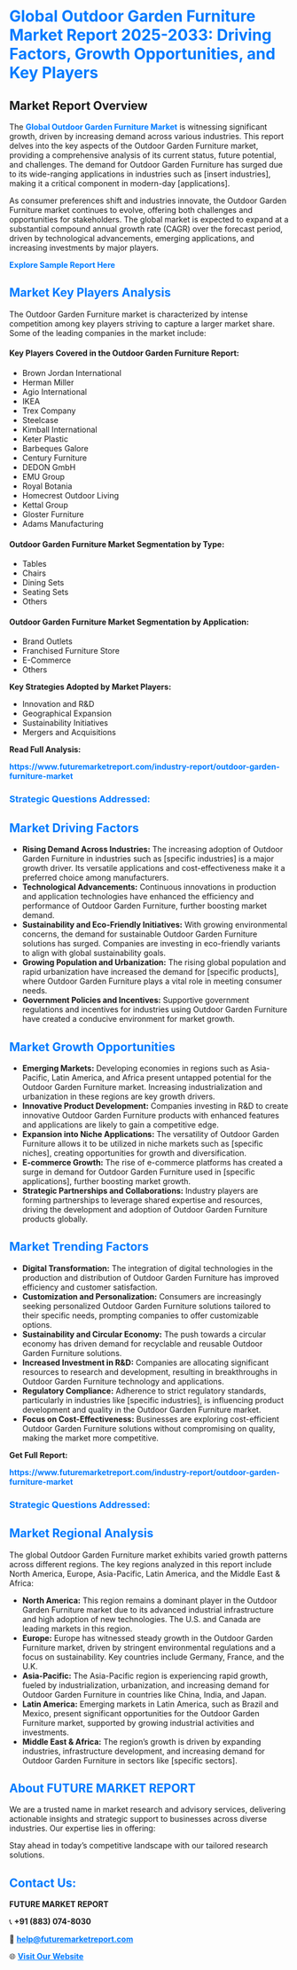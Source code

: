 <h1 style="color: #007BFF;">Global Outdoor Garden Furniture Market Report 2025-2033: Driving Factors, Growth Opportunities, and Key Players</h1>

<section id="overview">
<h2>Market Report Overview</h2>
<p>The <a href="https://www.futuremarketreport.com/industry-report/outdoor-garden-furniture-market" style="color: #007BFF; text-decoration: none;"><strong>Global Outdoor Garden Furniture Market</strong></a> is witnessing significant growth, driven by increasing demand across various industries. This report delves into the key aspects of the Outdoor Garden Furniture market, providing a comprehensive analysis of its current status, future potential, and challenges. The demand for Outdoor Garden Furniture has surged due to its wide-ranging applications in industries such as [insert industries], making it a critical component in modern-day [applications].</p>
<p>As consumer preferences shift and industries innovate, the Outdoor Garden Furniture market continues to evolve, offering both challenges and opportunities for stakeholders. The global market is expected to expand at a substantial compound annual growth rate (CAGR) over the forecast period, driven by technological advancements, emerging applications, and increasing investments by major players.</p>
</section>

<section id="overview">
<p><a href="https://www.futuremarketreport.com/request-sample/reportId=92315" style="color: #007BFF; text-decoration: none;"><strong>Explore Sample Report Here</strong></a></p>
</section>

<section id="key-players">
<h2 style="color: #007BFF;">Market Key Players Analysis</h2>
<p>The Outdoor Garden Furniture market is characterized by intense competition among key players striving to capture a larger market share. Some of the leading companies in the market include:</p>
<h4>Key Players Covered in the Outdoor Garden Furniture Report:</h4>
<ul><li>Brown Jordan International</li><li>Herman Miller</li><li>Agio International</li><li>IKEA</li><li>Trex Company</li><li>Steelcase</li><li>Kimball International</li><li>Keter Plastic</li><li>Barbeques Galore</li><li>Century Furniture</li><li>DEDON GmbH</li><li>EMU Group</li><li>Royal Botania</li><li>Homecrest Outdoor Living</li><li>Kettal Group</li><li>Gloster Furniture</li><li>Adams Manufacturing</li></ul>
<h4>Outdoor Garden Furniture Market Segmentation by Type:</h4>
<ul><li>Tables</li><li>Chairs</li><li>Dining Sets</li><li>Seating Sets</li><li>Others</li></ul>

<h4>Outdoor Garden Furniture Market Segmentation by Application:</h4>
<ul><li>Brand Outlets</li><li>Franchised Furniture Store</li><li>E-Commerce</li><li>Others</li></ul>
<p><strong>Key Strategies Adopted by Market Players:</strong></p>
<ul>
<li>Innovation and R&D</li>
<li>Geographical Expansion</li>
<li>Sustainability Initiatives</li>
<li>Mergers and Acquisitions</li>
</ul>
</section>

<section>
<p><strong>Read Full Analysis: </strong></p><a href="https://www.futuremarketreport.com/industry-report/outdoor-garden-furniture-market" style="color: #007BFF; text-decoration: none;"><strong>https://www.futuremarketreport.com/industry-report/outdoor-garden-furniture-market</strong></a>
<h3 style="color: #007BFF;">Strategic Questions Addressed:</h3>
</section>

<section id="driving-factors">
<h2 style="color: #007BFF;">Market Driving Factors</h2>
<ul>
<li><strong>Rising Demand Across Industries:</strong> The increasing adoption of Outdoor Garden Furniture in industries such as [specific industries] is a major growth driver. Its versatile applications and cost-effectiveness make it a preferred choice among manufacturers.</li>
<li><strong>Technological Advancements:</strong> Continuous innovations in production and application technologies have enhanced the efficiency and performance of Outdoor Garden Furniture, further boosting market demand.</li>
<li><strong>Sustainability and Eco-Friendly Initiatives:</strong> With growing environmental concerns, the demand for sustainable Outdoor Garden Furniture solutions has surged. Companies are investing in eco-friendly variants to align with global sustainability goals.</li>
<li><strong>Growing Population and Urbanization:</strong> The rising global population and rapid urbanization have increased the demand for [specific products], where Outdoor Garden Furniture plays a vital role in meeting consumer needs.</li>
<li><strong>Government Policies and Incentives:</strong> Supportive government regulations and incentives for industries using Outdoor Garden Furniture have created a conducive environment for market growth.</li>
</ul>
</section>

<section id="growth-opportunities">
<h2 style="color: #007BFF;">Market Growth Opportunities</h2>
<ul>
<li><strong>Emerging Markets:</strong> Developing economies in regions such as Asia-Pacific, Latin America, and Africa present untapped potential for the Outdoor Garden Furniture market. Increasing industrialization and urbanization in these regions are key growth drivers.</li>
<li><strong>Innovative Product Development:</strong> Companies investing in R&D to create innovative Outdoor Garden Furniture products with enhanced features and applications are likely to gain a competitive edge.</li>
<li><strong>Expansion into Niche Applications:</strong> The versatility of Outdoor Garden Furniture allows it to be utilized in niche markets such as [specific niches], creating opportunities for growth and diversification.</li>
<li><strong>E-commerce Growth:</strong> The rise of e-commerce platforms has created a surge in demand for Outdoor Garden Furniture used in [specific applications], further boosting market growth.</li>
<li><strong>Strategic Partnerships and Collaborations:</strong> Industry players are forming partnerships to leverage shared expertise and resources, driving the development and adoption of Outdoor Garden Furniture products globally.</li>
</ul>
</section>

<section id="trending-factors">
<h2 style="color: #007BFF;">Market Trending Factors</h2>
<ul>
<li><strong>Digital Transformation:</strong> The integration of digital technologies in the production and distribution of Outdoor Garden Furniture has improved efficiency and customer satisfaction.</li>
<li><strong>Customization and Personalization:</strong> Consumers are increasingly seeking personalized Outdoor Garden Furniture solutions tailored to their specific needs, prompting companies to offer customizable options.</li>
<li><strong>Sustainability and Circular Economy:</strong> The push towards a circular economy has driven demand for recyclable and reusable Outdoor Garden Furniture solutions.</li>
<li><strong>Increased Investment in R&D:</strong> Companies are allocating significant resources to research and development, resulting in breakthroughs in Outdoor Garden Furniture technology and applications.</li>
<li><strong>Regulatory Compliance:</strong> Adherence to strict regulatory standards, particularly in industries like [specific industries], is influencing product development and quality in the Outdoor Garden Furniture market.</li>
<li><strong>Focus on Cost-Effectiveness:</strong> Businesses are exploring cost-efficient Outdoor Garden Furniture solutions without compromising on quality, making the market more competitive.</li>
</ul>
</section>

<section>
<p><strong>Get Full Report: </strong></p><a href="https://www.futuremarketreport.com/industry-report/outdoor-garden-furniture-market" style="color: #007BFF; text-decoration: none;"><strong>https://www.futuremarketreport.com/industry-report/outdoor-garden-furniture-market</strong></a>
<h3 style="color: #007BFF;">Strategic Questions Addressed:</h3>
</section>


<section id="regional-analysis">
<h2 style="color: #007BFF;">Market Regional Analysis</h2>
<p>The global Outdoor Garden Furniture market exhibits varied growth patterns across different regions. The key regions analyzed in this report include North America, Europe, Asia-Pacific, Latin America, and the Middle East & Africa:</p>
<ul>
<li><strong>North America:</strong> This region remains a dominant player in the Outdoor Garden Furniture market due to its advanced industrial infrastructure and high adoption of new technologies. The U.S. and Canada are leading markets in this region.</li>
<li><strong>Europe:</strong> Europe has witnessed steady growth in the Outdoor Garden Furniture market, driven by stringent environmental regulations and a focus on sustainability. Key countries include Germany, France, and the U.K.</li>
<li><strong>Asia-Pacific:</strong> The Asia-Pacific region is experiencing rapid growth, fueled by industrialization, urbanization, and increasing demand for Outdoor Garden Furniture in countries like China, India, and Japan.</li>
<li><strong>Latin America:</strong> Emerging markets in Latin America, such as Brazil and Mexico, present significant opportunities for the Outdoor Garden Furniture market, supported by growing industrial activities and investments.</li>
<li><strong>Middle East & Africa:</strong> The region’s growth is driven by expanding industries, infrastructure development, and increasing demand for Outdoor Garden Furniture in sectors like [specific sectors].</li>
</ul>
</section>

<footer>
<h2 style="color: #007BFF;">About FUTURE MARKET REPORT</h2>
<p>We are a trusted name in market research and advisory services, delivering actionable insights and strategic support to businesses across diverse industries. Our expertise lies in offering:</p>

<p>Stay ahead in today’s competitive landscape with our tailored research solutions.</p>

<h2 style="color: #007BFF;">Contact Us:</h2>
<p><strong>FUTURE MARKET REPORT</strong></p>
<p>📞 <strong>+91 (883) 074-8030</strong></p>
<p>📧 <strong><a href="mailto:help@futuremarketreport.com" style="color: #007BFF;">help@futuremarketreport.com</a></strong></p>
<p>🌐 <strong><a href="https://www.futuremarketreport.com/" style="color: #007BFF;">Visit Our Website</a></strong></p>
</footer>